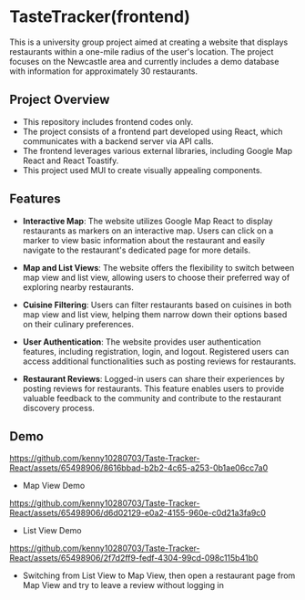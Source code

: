 # TasteTracker(frontend)
This is a university group project aimed at creating a website that displays restaurants within a one-mile radius of the user's location. The project focuses on the Newcastle area and currently includes a demo database with information for approximately 30 restaurants. 

## Project Overview
- This repository includes frontend codes only. 
- The project consists of a frontend part developed using React, which communicates with a backend server via API calls. 
- The frontend leverages various external libraries, including Google Map React and React Toastify.
- This project used MUI to create visually appealing components.

## Features
- **Interactive Map**: The website utilizes Google Map React to display restaurants as markers on an interactive map. Users can click on a marker to view basic information about the restaurant and easily navigate to the restaurant's dedicated page for more details.

- **Map and List Views**: The website offers the flexibility to switch between map view and list view, allowing users to choose their preferred way of exploring nearby restaurants.

- **Cuisine Filtering**: Users can filter restaurants based on cuisines in both map view and list view, helping them narrow down their options based on their culinary preferences.

- **User Authentication**: The website provides user authentication features, including registration, login, and logout. Registered users can access additional functionalities such as posting reviews for restaurants.

- **Restaurant Reviews**: Logged-in users can share their experiences by posting reviews for restaurants. This feature enables users to provide valuable feedback to the community and contribute to the restaurant discovery process.

## Demo
https://github.com/kenny10280703/Taste-Tracker-React/assets/65498906/8616bbad-b2b2-4c65-a253-0b1ae06cc7a0

- Map View Demo

https://github.com/kenny10280703/Taste-Tracker-React/assets/65498906/d6d02129-e0a2-4155-960e-c0d21a3fa9c0

- List View Demo

https://github.com/kenny10280703/Taste-Tracker-React/assets/65498906/2f7d2ff9-fedf-4304-99cd-098c115b41b0

- Switching from List View to Map View, then open a restaurant page from Map View and try to leave a review without logging in
